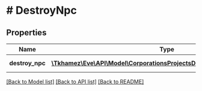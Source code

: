 # # DestroyNpc

## Properties

Name | Type | Description | Notes
------------ | ------------- | ------------- | -------------
**destroy_npc** | [**\Tkhamez\Eve\API\Model\CorporationsProjectsDetailConfigurationdestroynpc**](CorporationsProjectsDetailConfigurationdestroynpc.md) | Destroy NPC | [optional]

[[Back to Model list]](../../README.md#models) [[Back to API list]](../../README.md#endpoints) [[Back to README]](../../README.md)
